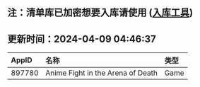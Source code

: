 ## 注：清单库已加密想要入库请使用 ([入库工具](https://github.com/BlankTMing/ManifestAutoUpdate/releases))

## 更新时间：2024-04-09 04:46:37
| AppID | 名称 | 类型  |
| :-------------------- | :----------------------------- | :----------- |
| 897780 | Anime Fight in the Arena of Death| Game |

